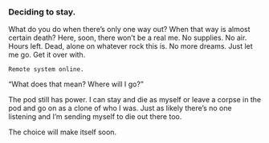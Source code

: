 ### Deciding to stay.

What do you do when there’s only one way out? When that way is almost certain death? Here, soon, there won’t be a real me. No supplies. No air. Hours left. Dead, alone on whatever rock this is. No more dreams. Just let me go. Get it over with.

`Remote system online.`

“What does that mean? Where will I go?”

The pod still has power. I can stay and die as myself or leave a corpse in the pod and go on as a clone of who I was. Just as likely there’s no one listening and I’m sending myself to die out there too. 

The choice will make itself soon. 



